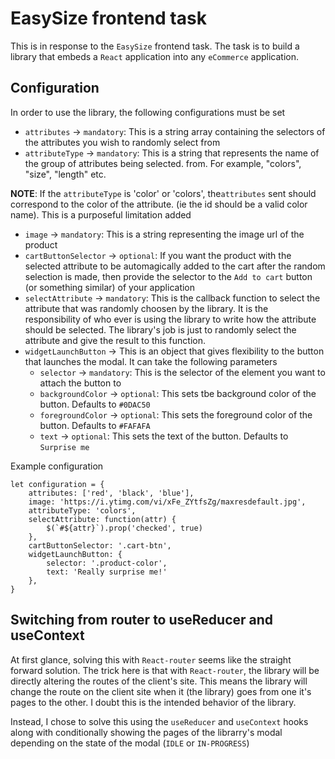 # EasySize frontend task

This is in response to the `EasySize` frontend task. The task is to build a library that embeds a `React` application into any `eCommerce` application.

## Configuration

In order to use the library, the following configurations must be set

- `attributes` -> `mandatory`: This is a string array containing the selectors of the attributes you wish to randomly select from
- `attributeType` -> `mandatory`: This is a string that represents the name of the group of attributes being selected. from. For example, "colors", "size", "length" etc.

**NOTE**: If the `attributeType` is 'color' or 'colors', the`attributes` sent should correspond to the color of the attribute. (ie the id should be a valid color name). This is a purposeful limitation added

- `image` -> `mandatory`: This is a string representing the image url of the product
- `cartButtonSelector` -> `optional`: If you want the product with the selected attribute to be automagically added to the cart after the random selection is made, then provide the selector to the `Add to cart` button (or something similar) of your application
- `selectAttribute` -> `mandatory`: This is the callback function to select the attribute that was randomly choosen by the library. It is the responsibility of who ever is using the library to write how the attribute should be selected. The library's job is just to randomly select the attribute and give the result to this function.
- `widgetLaunchButton` -> This is an object that gives flexibility to the button that launches the modal. It can take the following parameters
  - `selector` -> `mandatory`: This is the selector of the element you want to attach the button to
  - `backgroundColor` -> `optional`: This sets tbe background color of the button. Defaults to `#0DAC50`
  - `foregroundColor` -> `optional`: This sets the foreground color of the button. Defaults to `#FAFAFA`
  - `text` -> `optional`: This sets the text of the button. Defaults to `Surprise me`

Example configuration

    let configuration = {
        attributes: ['red', 'black', 'blue'],
        image: 'https://i.ytimg.com/vi/xFe_ZYtfsZg/maxresdefault.jpg',
        attributeType: 'colors',
        selectAttribute: function(attr) {
            $(`#${attr}`).prop('checked', true)
        },
        cartButtonSelector: '.cart-btn',
        widgetLaunchButton: {
            selector: '.product-color',
            text: 'Really surprise me!'
        },
    }

## Switching from router to useReducer and useContext

At first glance, solving this with `React-router` seems like the straight forward solution. The trick here is that with `React-router`, the library will be directly altering the routes of the client's site. This means the library will change the route on the client site when it (the library) goes from one it's pages to the other. I doubt this is the intended behavior of the library.

Instead, I chose to solve this using the `useReducer` and `useContext` hooks along with conditionally showing the pages of the librarry's modal depending on the state of the modal (`IDLE` or `IN-PROGRESS`)
